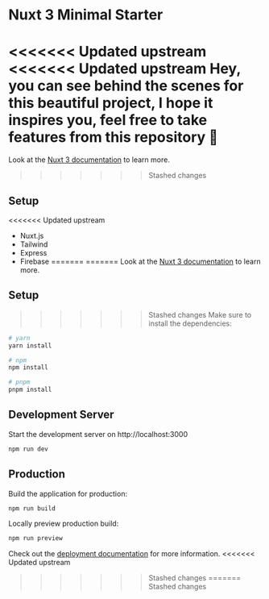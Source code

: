 # Nuxt 3 Minimal Starter

<<<<<<< Updated upstream
<<<<<<< Updated upstream
Hey, you can see behind the scenes for this beautiful project, I hope it inspires you, feel free to take features from this repository 🌛
=======
Look at the [Nuxt 3 documentation](https://nuxt.com/docs/getting-started/introduction) to learn more.
>>>>>>> Stashed changes

## Setup

<<<<<<< Updated upstream
- Nuxt.js
- Tailwind
- Express
- Firebase
=======
=======
Look at the [Nuxt 3 documentation](https://nuxt.com/docs/getting-started/introduction) to learn more.

## Setup

>>>>>>> Stashed changes
Make sure to install the dependencies:

```bash
# yarn
yarn install

# npm
npm install

# pnpm
pnpm install
```

## Development Server

Start the development server on http://localhost:3000

```bash
npm run dev
```

## Production

Build the application for production:

```bash
npm run build
```

Locally preview production build:

```bash
npm run preview
```

Check out the [deployment documentation](https://nuxt.com/docs/getting-started/deployment) for more information.
<<<<<<< Updated upstream
>>>>>>> Stashed changes
=======
>>>>>>> Stashed changes
